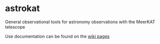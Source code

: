 # astrokat
General observational tools for astronomy observations with the MeerKAT telescope

Use documentation can be found on the [wiki pages](https://github.com/ska-sa/astrokat/wiki)
